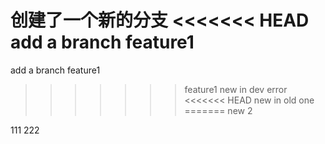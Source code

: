 创建了一个新的分支
<<<<<<< HEAD
add a branch feature1
=======
add a branch feature1
>>>>>>> feature1
new in dev
error
<<<<<<< HEAD
new in old one
=======
new 2
>>>>>>> 
111
222
